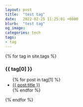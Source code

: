 ```yaml
---
layout: post
title:  "test tag"
date:   2022-02-25 11:25:01 +0800
blurb:  "test tag"
og_image:
categories: tech
tags:
- tag
---
```


{% for tag in site.tags %}
  <h3>{{ tag[0] }}</h3>
  <ul>
    {% for post in tag[1] %}
      <li><a href="{{ post.url }}">{{ post.title }}</a></li>
    {% endfor %}
  </ul>
{% endfor %}
 